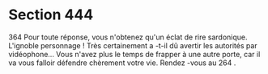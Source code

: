 # Section 444

364
Pour toute réponse, vous n'obtenez qu'un éclat de rire
sardonique. L'ignoble personnage ! Très certainement a -t-il dû
avertir les autorités par vidéophone... Vous n'avez plus le temps
de frapper à une autre porte, car il va vous falloir défendre
chèrement votre vie. Rendez -vous au 264 .